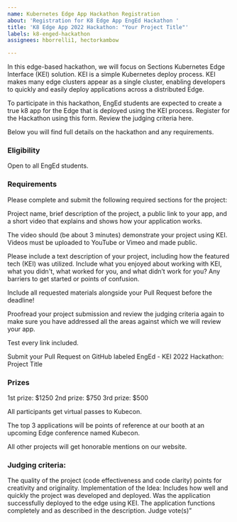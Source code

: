 ```yaml
---
name: Kubernetes Edge App Hackathon Registration
about: 'Registration for K8 Edge App EngEd Hackathon '
title: 'K8 Edge App 2022 Hackathon: "Your Project Title"'
labels: k8-enged-hackathon
assignees: hborrelli1, hectorkambow

---
```


In this edge-based hackathon, we will focus on Sections Kubernetes Edge Interface (KEI) solution. KEI is a simple Kubernetes deploy process. KEI makes many edge clusters appear as a single cluster, enabling developers to quickly and easily deploy applications across a distributed Edge.

To participate in this hackathon, EngEd students are expected to create a true k8 app for the Edge that is deployed using the KEI process. Register for the Hackathon using this form.
Review the judging criteria here.

Below you will find full details on the hackathon and any requirements.

### Eligibility
Open to all EngEd students.

### Requirements
Please complete and submit the following required sections for the project: 

Project name, brief description of the project, a public link to your app, and a short video that explains and shows how your application works. 

The video should (be about 3 minutes) demonstrate your project using KEI. Videos must be uploaded to YouTube or Vimeo and made public.

Please include a text description of your project, including how the featured tech (KEI) was utilized. Include what you enjoyed about working with KEI, what you didn't, what worked for you, and what didn’t work for you? Any barriers to get started or points of confusion.

Include all requested materials alongside your Pull Request before the deadline!

Proofread your project submission and review the judging criteria again to make sure you have addressed all the areas against which we will review your app.

Test every link included.

Submit your Pull Request on GitHub labeled EngEd - KEI 2022 Hackathon: Project Title

### Prizes
1st prize: $1250
2nd prize: $750
3rd prize: $500

All participants get virtual passes to Kubecon.

The top 3 applications will be points of reference at our booth at an upcoming Edge conference named Kubecon. 

All other projects will get honorable mentions on our website.

### Judging criteria: 
The quality of the project (code effectiveness and code clarity) points for creativity and originality.
Implementation of the Idea: Includes how well and quickly the project was developed and deployed.
Was the application successfully deployed to the edge using KEI.
The application functions completely and as described in the description.
Judge vote(s)”
